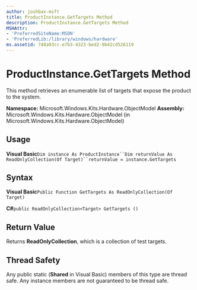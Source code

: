 ```yaml
---
author: joshbax-msft
title: ProductInstance.GetTargets Method
description: ProductInstance.GetTargets Method
MSHAttr:
- 'PreferredSiteName:MSDN'
- 'PreferredLib:/library/windows/hardware'
ms.assetid: 748a93cc-e7b3-4323-bed2-9b42cd526119
---
```


# ProductInstance.GetTargets Method


This method retrieves an enumerable list of targets that expose the product to the system.

**Namespace:** Microsoft.Windows.Kits.Hardware.ObjectModel **Assembly:** Microsoft.Windows.Kits.Hardware.ObjectModel (in Microsoft.Windows.Kits.Hardware.ObjectModel)

## Usage


**Visual Basic**`Dim instance As ProductInstance``Dim returnValue As ReadOnlyCollection(Of Target)``returnValue = instance.GetTargets`

## Syntax


**Visual Basic**`Public Function GetTargets As ReadOnlyCollection(Of Target)`

**C#**`public ReadOnlyCollection<Target> GetTargets ()`

## Return Value


Returns **ReadOnlyCollection**, which is a collection of test targets.

## Thread Safety


Any public static (**Shared** in Visual Basic) members of this type are thread safe. Any instance members are not guaranteed to be thread safe.

 

 






